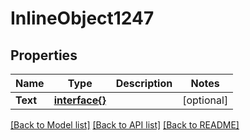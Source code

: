 # InlineObject1247

## Properties

Name | Type | Description | Notes
------------ | ------------- | ------------- | -------------
**Text** | [**interface{}**](.md) |  | [optional] 

[[Back to Model list]](../README.md#documentation-for-models) [[Back to API list]](../README.md#documentation-for-api-endpoints) [[Back to README]](../README.md)


